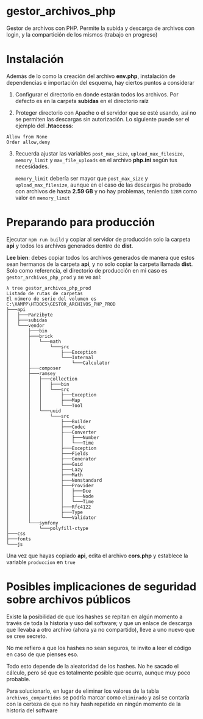 # gestor_archivos_php

Gestor de archivos con PHP. Permite la subida y descarga de archivos con login, y la compartición de los mismos (trabajo
en progreso)

# Instalación

Además de lo como la creación del archivo **env.php**, instalación de dependencias e importación del esquema, hay
ciertos puntos a considerar

1. Configurar el directorio en donde estarán todos los archivos. Por defecto es en la carpeta **subidas** en el
   directorio raíz

2. Proteger directorio con Apache o el servidor que se esté usando, así no se permiten las descargas sin autorización.
   Lo siguiente puede ser el ejemplo del **.htaccess**:

```apacheconf
Allow from None
Order allow,deny
```

3. Recuerda ajustar las variables `post_max_size`, `upload_max_filesize`, `memory_limit` y `max_file_uploads` en el
   archivo
   **php.ini** según tus necesidades.

   `memory_limit` debería ser mayor que `post_max_size` y `upload_max_filesize`, aunque en el caso de las descargas he
   probado con archivos de hasta **2.59 GB** y no hay problemas, teniendo `128M` como valor en `memory_limit`

# Preparando para producción

Ejecutar `npm run build` y copiar al servidor de producción solo la carpeta **api** y todos los archivos generados
dentro de **dist**.

**Lee bien**: debes copiar todos los archivos generados de manera que estos sean hermanos de la carpeta **api**, y no
solo copiar la carpeta llamada **dist**. Solo como referencia, el directorio de producción en mi caso
es ``gestor_archivos_php_prod`` y se ve así:

````
λ tree gestor_archivos_php_prod
Listado de rutas de carpetas
El número de serie del volumen es 
C:\XAMPP\HTDOCS\GESTOR_ARCHIVOS_PHP_PROD
├───api
│   ├───Parzibyte
│   ├───subidas
│   └───vendor
│       ├───bin
│       ├───brick
│       │   └───math
│       │       └───src
│       │           ├───Exception
│       │           └───Internal
│       │               └───Calculator
│       ├───composer
│       ├───ramsey
│       │   ├───collection
│       │   │   ├───bin
│       │   │   └───src
│       │   │       ├───Exception
│       │   │       ├───Map
│       │   │       └───Tool
│       │   └───uuid
│       │       └───src
│       │           ├───Builder
│       │           ├───Codec
│       │           ├───Converter
│       │           │   ├───Number
│       │           │   └───Time
│       │           ├───Exception
│       │           ├───Fields
│       │           ├───Generator
│       │           ├───Guid
│       │           ├───Lazy
│       │           ├───Math
│       │           ├───Nonstandard
│       │           ├───Provider
│       │           │   ├───Dce
│       │           │   ├───Node
│       │           │   └───Time
│       │           ├───Rfc4122
│       │           ├───Type
│       │           └───Validator
│       └───symfony
│           └───polyfill-ctype
├───css
├───fonts
└───js
````

Una vez que hayas copiado **api**, edita el archivo **cors.php** y establece la variable ``produccion``
en ``true``

# Posibles implicaciones de seguridad sobre archivos públicos

Existe la posibilidad de que los hashes se repitan en algún momento a través de toda la historia y uso del software; y
que un enlace de descarga que llevaba a otro archivo (ahora ya no compartido), lleve a uno nuevo que se cree secreto.

No me refiero a que los hashes no sean seguros, te invito a leer el código en caso de que pienses eso.

Todo esto depende de la aleatoridad de los hashes. No he sacado el cálculo, pero sé que es totalmente posible que
ocurra, aunque muy poco probable.

Para solucionarlo, en lugar de eliminar los valores de la tabla `archivos_compartidos`
se podría marcar como `eliminado` y así se contaría con la certeza de que no hay hash repetido en ningún momento de la
historia del software

